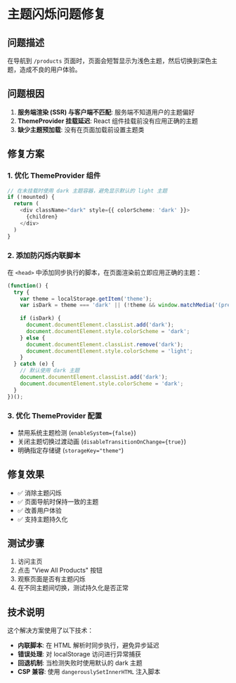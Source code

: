 # 主题闪烁问题修复

## 问题描述
在导航到 `/products` 页面时，页面会短暂显示为浅色主题，然后切换到深色主题，造成不良的用户体验。

## 问题根因
1. **服务端渲染 (SSR) 与客户端不匹配**: 服务端不知道用户的主题偏好
2. **ThemeProvider 挂载延迟**: React 组件挂载前没有应用正确的主题
3. **缺少主题预加载**: 没有在页面加载前设置主题类

## 修复方案

### 1. 优化 ThemeProvider 组件
```typescript
// 在未挂载时使用 dark 主题容器，避免显示默认的 light 主题
if (!mounted) {
  return (
    <div className="dark" style={{ colorScheme: 'dark' }}>
      {children}
    </div>
  )
}
```

### 2. 添加防闪烁内联脚本
在 `<head>` 中添加同步执行的脚本，在页面渲染前立即应用正确的主题：

```javascript
(function() {
  try {
    var theme = localStorage.getItem('theme');
    var isDark = theme === 'dark' || (!theme && window.matchMedia('(prefers-color-scheme: dark)').matches);
    
    if (isDark) {
      document.documentElement.classList.add('dark');
      document.documentElement.style.colorScheme = 'dark';
    } else {
      document.documentElement.classList.remove('dark');
      document.documentElement.style.colorScheme = 'light';
    }
  } catch (e) {
    // 默认使用 dark 主题
    document.documentElement.classList.add('dark');
    document.documentElement.style.colorScheme = 'dark';
  }
})();
```

### 3. 优化 ThemeProvider 配置
- 禁用系统主题检测 (`enableSystem={false}`)
- 关闭主题切换过渡动画 (`disableTransitionOnChange={true}`)
- 明确指定存储键 (`storageKey="theme"`)

## 修复效果
- ✅ 消除主题闪烁
- ✅ 页面导航时保持一致的主题
- ✅ 改善用户体验
- ✅ 支持主题持久化

## 测试步骤
1. 访问主页
2. 点击 "View All Products" 按钮
3. 观察页面是否有主题闪烁
4. 在不同主题间切换，测试持久化是否正常

## 技术说明
这个解决方案使用了以下技术：
- **内联脚本**: 在 HTML 解析时同步执行，避免异步延迟
- **错误处理**: 对 localStorage 访问进行异常捕获
- **回退机制**: 当检测失败时使用默认的 dark 主题
- **CSP 兼容**: 使用 `dangerouslySetInnerHTML` 注入脚本 
